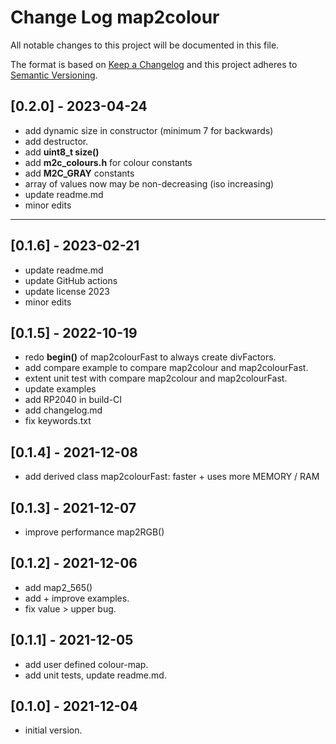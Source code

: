# Change Log map2colour

All notable changes to this project will be documented in this file.

The format is based on [Keep a Changelog](http://keepachangelog.com/)
and this project adheres to [Semantic Versioning](http://semver.org/).


## [0.2.0] - 2023-04-24
- add dynamic size in constructor (minimum 7 for backwards)
- add destructor.
- add **uint8_t size()**
- add **m2c_colours.h** for colour constants
- add **M2C_GRAY** constants
- array of values now may be non-decreasing (iso increasing)
- update readme.md
- minor edits

----

## [0.1.6] - 2023-02-21
- update readme.md
- update GitHub actions
- update license 2023
- minor edits

## [0.1.5] - 2022-10-19
- redo **begin()** of map2colourFast to always create divFactors.
- add compare example to compare map2colour and map2colourFast.
- extent unit test with compare map2colour and map2colourFast.
- update examples
- add RP2040 in build-CI
- add changelog.md
- fix keywords.txt

## [0.1.4] - 2021-12-08
- add derived class map2colourFast: faster + uses more MEMORY / RAM

## [0.1.3] - 2021-12-07
- improve performance map2RGB()

## [0.1.2] - 2021-12-06
- add map2_565()
- add + improve examples.
- fix value > upper bug.

## [0.1.1] - 2021-12-05
- add user defined colour-map.
- add unit tests, update readme.md.

## [0.1.0] - 2021-12-04
- initial version.

